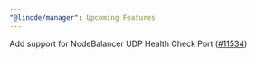 ```yaml
---
"@linode/manager": Upcoming Features
---
```


Add support for NodeBalancer UDP Health Check Port ([#11534](https://github.com/linode/manager/pull/11534))
